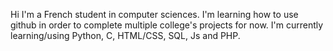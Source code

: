Hi I'm a French student in computer sciences. I'm learning how to use github in order to complete multiple college's projects for now.
I'm currently learning/using Python, C, HTML/CSS, SQL, Js and PHP.
